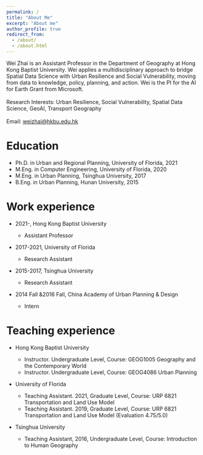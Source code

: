 ```yaml
---
permalink: /
title: "About Me"
excerpt: "About me"
author_profile: true
redirect_from: 
  - /about/
  - /about.html
---
```


Wei Zhai is an Assistant Professor in the Department of Geography at Hong Kong Baptist University. Wei  applies a multidisciplinary approach to bridge Spatial Data Science with Urban Resilience and Social Vulnerability, moving from data to knowledge, policy, planning, and action. Wei is the PI for the AI for Earth Grant from Microsoft.
<br/><br/> 
Research Interests: Urban Resilience, Social Vulnerability, Spatial Data Science, GeoAI, Transport Geography
<br/><br/> 
Email: weizhai@hkbu.edu.hk

Education
======
* Ph.D. in Urban and Regional Planning, University of Florida, 2021
* M.Eng. in Computer Engineering, University of Florida, 2020
* M.Eng. in Urban Planning, Tsinghua University, 2017
* B.Eng. in Urban Planning, Hunan University, 2015

Work experience
======
* 2021-, Hong Kong Baptist University
  * Assistant Professor

* 2017-2021, University of Florida
  * Research Assistant

* 2015-2017, Tsinghua University
  * Research Assistant

* 2014 Fall &2016 Fall, China Academy of Urban Planning & Design
  * Intern

Teaching experience
======
* Hong Kong Baptist University
  * Instructor. Undergraduate Level, Course: GEOG1005 Geography and the Contemporary World
  * Instructor. Undergraduate Level, Course: GEOG4086 Urban Planning

* University of Florida
  * Teaching Assistant. 2021, Graduate Level, Course: URP 6821 Transportation and Land Use Model
  * Teaching Assistant. 2019, Graduate Level, Course: URP 6821 Transportation and Land Use Model (Evaluation 4.75/5.0)  

* Tsinghua University
  * Teaching Assistant, 2016, Undergraduate Level, Course: Introduction to Human Geography

